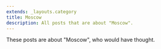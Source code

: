```yaml
---
extends: _layouts.category
title: Moscow
description: All posts that are about "Moscow".
---
```

          
These posts are about "Moscow", who would have thought.
          